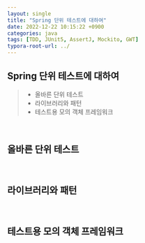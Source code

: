 ```yaml
---
layout: single
title: "Spring 단위 테스트에 대하여"
date: 2022-12-22 10:15:22 +0900
categories: java
tags: [TDD, JUnit5, AssertJ, Mockito, GWT]
typora-root-url: ../
---
```



## Spring 단위 테스트에 대하여
> - 올바른 단위 테스트
> - 라이브러리와 패턴
> - 테스트용 모의 객체 프레임워크

<br>

## 올바른 단위 테스트

<br>

## 라이브러리와 패턴

<br>

## 테스트용 모의 객체 프레임워크

<br>
